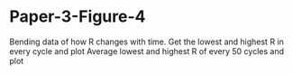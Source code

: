 # Paper-3-Figure-4
Bending data of how R changes with time.
Get the lowest and highest R in every cycle and plot
Average lowest and highest R of every 50 cycles and plot
